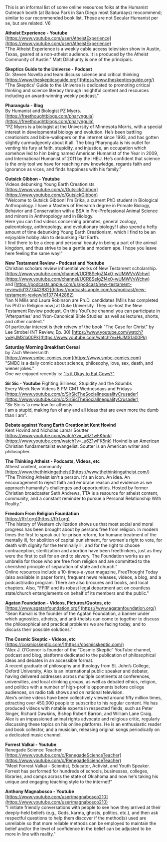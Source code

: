 This is an informal list of some online resources folks at the Humanist Outreach booth (at Balboa Park in San Diego most Saturdays) reocommend; similar to our recommended book list. These are not Secular Humanist per se, but are related.  V6

**Atheist Experience - Youtube**  
[https://www.youtube.com/user/AtheistExperience](https://www.youtube.com/user/AtheistExperience)  
"The Atheist Experience is a weekly cable access television show in Austin, Texas, geared at a non-atheist audience. It is produced by the Atheist Community of Austin." Matt Dillahunty is one of the principals.

**Skeptics Guide to the Universe - Podcast**  
Dr. Steven Novella and team discuss science and critical thinking  
[https://www.theskepticsguide.org/](https://www.theskepticsguide.org/)  
"The Skeptics’ Guide to the Universe is dedicated to promoting critical thinking and science literacy through insightful content and resources including an award-winning weekly podcast."

**Pharangula - Blog**  
By Humanist and Biologist PZ Myers.  
[https://freethoughtblogs.com/pharyngula](https://freethoughtblogs.com/pharyngula)  
"PZ Myers is a biologist at the University of Minnesota Morris, with a special interest in developmental biology and evolution. He’s been battling creationists and bible-wallopers on the internet since 1993, and has gotten slightly curmudgeonly about it all. The blog Pharyngula is his outlet for venting his fury at faith, stupidity, and injustice, an occupation which somehow led to him being named American Humanist of the Year in 2009, and International Humanist of 2011 by the IHEU. He’s confident that science is the only tool we have for reaching new knowledge, regards faith and ignorance as vices, and finds happiness with his family."

**Gutsick Gibbon - Youtube**  
Videos debunking Young Earth Creationists  
[https://www.youtube.com/c/GutsickGibbon](https://www.youtube.com/c/GutsickGibbon)  
"Welcome to Gutsick Gibbon! I'm Erika, a current PhD student in Biological Anthropology. I have a Masters of Research degree in Primate Biology, Behavior and Conservation with a BSA in Pre-Professional Animal Science and minors in Anthropology and in Biology.  
Here you can find videos concerning primates, general zoology, paleontology, anthropology, and evolutionary biology! I also spend a hefty amount of time debunking Young Earth Creationism, which I find to be an enjoyable hobby akin to debunking Flat Earth.  
I find there to be a deep and personal beauty in being a part of the animal kingdom, and thus strive to be a gentle and modern ape. I hope you leave here feeling the same way!"

**New Testament Review - Podcast and Youtube**  
Christian scholars review influential works of New Testament scholarship.  
[https://www.youtube.com/channel/UCR8SeIgZf4x0-wUMWVvWchw](https://www.youtube.com/channel/UCR8SeIgZf4x0-wUMWVvWchw)  
and [https://podcasts.apple.com/us/podcast/new-testament-review/id1377442882](https://podcasts.apple.com/us/podcast/new-testament-review/id1377442882)  
"Ian N Mills and Laura Robinson are Ph.D. candidates \[Mills has completed his PhD in Religion now\] at Duke University. They co-host the New Testament Review podcast. On this YouTube channel you can participate in 'Afterparties' and 'Non-Canonical Bible Studies' as well as lectures, shorts, and other content."  
Of particular interest is their reivew of the book "The Case for Christ" by Lee Strobel (NT Review, Ep. 30) [https://www.youtube.com/watch?v=HjJMS1a00Pk](https://www.youtube.com/watch?v=HjJMS1a00Pk)

**Saturday Morning Breakfast Cereal**  
by Zach Weinersmith  
[https://www.smbc-comics.com](https://www.smbc-comics.com)  
"SMBC is a daily comic about science, philosophy, love, sex, death, and wiener jokes."  
One we enjoyed recently is: ["Is it Okay to Eat Cows?"](https://www.smbc-comics.com/comic/okay-3)

**Sir Sic - Youtube** 
Fighting Silliness, Stupidity and the Sdumbs  
Every Week New Videos 8 PM GMT Wednesdays and Fridays  
[https://www.youtube.com/c/SirSicTheSocialInequalityCrusader](https://www.youtube.com/c/SirSicTheSocialInequalityCrusader)  
"Sir Sic is 'a new low for atheists'  
I am a stupid, making fun of any and all ideas that are even more the dumb than I am".

**Debate against Young Earth Creationist Kent Hovind**  
Kent Hovind and Nicholas Lamar Soutter  
[https://www.youtube.com/watch?v=_u6Z1wFK5nk](https://www.youtube.com/watch?v=_u6Z1wFK5nk)
Hovind is an American Christian fundamentalist evangelist.
Soutter is an American writer and philosopher.

**The Thinking Atheist - Podcasts, Videos, etc**  
Atheist content, community  
[https://www.thethinkingatheist](https://www.thethinkingatheist.com/)  
"The Thinking Atheist isn't a person. It's an icon. An idea. An encouragement to reject faith and embrace reason and evidence as we approach humanity's challenges and opportunities. Hosted by former Christian broadcaster Seth Andrews, TTA is a resource for atheist content, community, and a constant reminder to pursue a Personal Relationship With Reality."

**Freedom From Religion Foundation**  
[https://ffrf.org](https://ffrf.org)  
"The history of Western civilization shows us that most social and moral progress has been brought about by persons free from religion. In modern times the first to speak out for prison reform, for humane treatment of the mentally ill, for abolition of capital punishment, for women's right to vote, for death with dignity for the terminally ill, and for the right to choose contraception, sterilization and abortion have been freethinkers, just as they were the first to call for an end to slavery. The Foundation works as an umbrella for those who are free from religion and are committed to the cherished principle of separation of state and church."  
Online resources include a 10-times-a-year magazine, FreeThought Today (also available in paper form), frequent news releases, videos, a blog, and a podcast/radio program. There are also brocures and books, and local chapters. Also, "FFRF and its robust legal department act on countless state/church entanglements on behalf of its members and the public."

**Agatan Foundation - Videos, Pictures/Quotes, etc**  
[https://www.agatanfoundation.org/](https://www.agatanfoundation.org/)  
"Sean Kamali is the founder of the Agatan Foundation, a banner under which agnostics, atheists, and anti-theists can come to together to discuss the philosophical and practical problems we are facing today, and to discuss their possible solutions."

**The Cosmic Skeptic - Videos, etc**  
[https://cosmicskeptic.com/](https://cosmicskeptic.com/)  
"Alex J. O’Connor is founder of the “Cosmic Skeptic” YouTube channel, podcast and blog, platforms dedicated to the publication of philosophical ideas and debates in an accessible format.  
A recent graduate of philosophy and theology from St. John’s College, Oxford University, Alex is an international public speaker and debater, having delivered addresses across multiple continents at conferences, universities, and local drinking groups, as well as debated ethics, religion, and politics with a number of high-profile opponents before college audiences, on radio talk shows and on national television.  
Alex’s online videos have been collectively viewed around fifty million times, attracting over 450,000 people to subscribe to his regular content. He has produced videos with notable experts in respected fields, such as Peter Singer, Richard Dawkins, Bishop Robert Barron, and William Lane Craig.  
Alex is an impassioned animal rights advocate and religious critic, regularly discussing these topics on his online platforms. He is an enthusiastic reader and book collector, and a musician, releasing original songs periodically on a dedicated music channel.

**Forrest Valkai - Youtube**    
Renegade Science Teacher  
[https://www.youtube.com/c/RenegadeScienceTeacher](https://www.youtube.com/c/RenegadeScienceTeacher)  
"Meet Forrest Valkai - Scientist, Educator, Activist, and Youth Speaker. Forrest has performed for hundreds of schools, businesses, colleges, libraries, and camps across the state of Oklahoma and now he's taking his unique and engaging teaching style to the internet!"

**Anthony Magnabosco - Youtube**    
[https://www.youtube.com/user/magnabosco210](https://www.youtube.com/user/magnabosco210)  
"I initiate friendly conversations with people to see how they arrived at their deeply-held beliefs (e.g., Gods, karma, ghosts, politics, etc.), and then ask respectful questions to help them discover if the method(s) used are unreliable so that more reliable methods can be employed to maintain the belief and/or the level of confidence in the belief can be adjusted to be more in line with reality."

